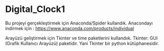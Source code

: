 # Digital_Clock1

Bu projeyi gerçekleştirmek için Anaconda/Spider kullandık.
Anacondayı indirmek için : https://www.anaconda.com/products/individual

Arayüzü geliştirmek için Tkinter ve time paketlerini kullandıık.
Tkinter: GUI (Grafik Kullanıcı Arayüzü) paketidir. Yani Tkinter bir python kütüphanesidir.


